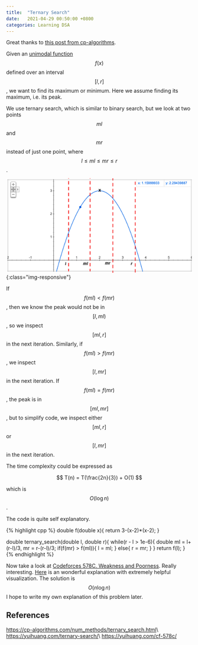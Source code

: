 ```yaml
---
title:  "Ternary Search"
date:   2021-04-29 00:50:00 +0800
categories: Learning DSA
---
```

Great thanks to [this post from cp-algorithms](https://cp-algorithms.com/num_methods/ternary_search.html).

Given an [unimodal function](https://en.wikipedia.org/wiki/Unimodality) $$f(x)$$ defined over an interval $$[l, r]$$, we want to find its maximum or minimum. Here we assume finding its maximum, i.e. its peak.

We use ternary search, which is similar to binary search, but we look at two points $$ml$$ and $$mr$$ instead of just one point, where $$l \leq ml \leq mr \leq r$$. 

![](/img/ternary_search.png){:class="img-responsive"}

If $$f(ml) < f(mr)$$, then we know the peak would not be in $$[l, ml)$$, so we inspect $$[ml, r]$$ in the next iteration. Similarly, if $$f(ml) > f(mr)$$, we inspect $$[l, mr]$$ in the next iteration. If $$f(ml) = f(mr)$$, the peak is in $$[ml, mr]$$, but to simplify code, we inspect either $$[ml, r]$$ or $$[l, mr]$$ in the next iteration.

The time complexity could be expressed as

$$
T(n) = T(\frac{2n}{3}) + O(1)
$$

which is $$O(\log n)$$.

The code is quite self explanatory.

{% highlight cpp %}
double f(double x){
    return 3-(x-2)*(x-2);
}

double ternary_search(double l, double r){
    while(r - l > 1e-6){
        double ml = l+(r-l)/3, mr = r-(r-l)/3;
        if(f(mr) > f(ml)){
            l = ml;
        } else{
            r = mr;
        }
    }
    return f(l);
}
{% endhighlight %}

Now take a look at [Codeforces 578C. Weakness and Poorness](https://codeforces.com/contest/578/problem/C). Really interesting. [Here](https://yuihuang.com/cf-578c/) is an wonderful explanation with extremely helpful visualization. The solution is $$O(n \log n)$$ I hope to write my own explanation of this problem later.

## References
<https://cp-algorithms.com/num_methods/ternary_search.html>\\
<https://yuihuang.com/ternary-search/>\\
<https://yuihuang.com/cf-578c/>